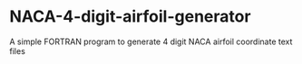 # NACA-4-digit-airfoil-generator
A simple FORTRAN program to generate 4 digit NACA  airfoil coordinate text files
